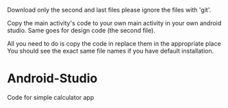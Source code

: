 Download only the second and last files please ignore the files with 'git'.

Copy the main activity's code to your own main activity in your own android studio.
Same goes for design code (the second file).

All you need to do is copy the code in replace them in the appropriate place
You should see the exact same file names if you have default installation.

# Android-Studio
Code for simple calculator app
